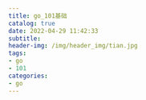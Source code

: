 ```yaml
---
title: go_101基础
catalog: true
date: 2022-04-29 11:42:33
subtitle:
header-img: /img/header_img/tian.jpg
tags:
- go
- 101
categories:
- go
---
```


